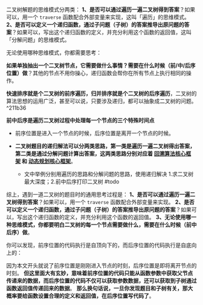 二叉树解题的思维模式分两类：
**1、是否可以通过遍历一遍二叉树得到答案**？如果可以，用一个 `traverse` 函数配合外部变量来实现，这叫「遍历」的思维模式。
**2、是否可以定义一个递归函数，通过子问题（子树）的答案推导出原问题的答案**？如果可以，写出这个递归函数的定义，并充分利用这个函数的返回值，这叫「分解问题」的思维模式。

无论使用哪种思维模式，你都需要思考：

**如果单独抽出一个二叉树节点，它需要做什么事情？需要在什么时候（前/中/后序位置）做**？其他的节点不用你操心，递归函数会帮你在所有节点上执行相同的操作。

**快速排序就是个二叉树的前序遍历，归并排序就是个二叉树的后序遍历**，二叉树的算法思想的运用广泛，甚至可以说，只要涉及递归，都可以抽象成二叉树的问题。 ^211b36

**前中后序是遍历二叉树过程中处理每一个节点的三个特殊时间点**

- 前序位置是进入一个节点的时候，后序位置是离开一个节点的时候。

-  **二叉树题目的递归解法可以分两类思路，第一类是遍历一遍二叉树得出答案，第二类是通过分解问题计算出答案，这两类思路分别对应着 [回溯算法核心框架](https://labuladong.gitee.io/algo/4/31/105/) 和 [动态规划核心框架](https://labuladong.gitee.io/algo/3/25/69/)**。

	- 文中举例分别用遍历的思路和分解问题的思路，使用递归解决 1.求二叉树最大深度；2.前中后序打印二叉树 #todo

综上，遇到一道二叉树的题目时的通用思考过程是：
**1、是否可以通过遍历一遍二叉树得到答案**？如果可以，用一个 `traverse` 函数配合外部变量来实现。
**2、是否可以定义一个递归函数，通过子问题（子树）的答案推导出原问题的答案**？如果可以，写出这个递归函数的定义，并充分利用这个函数的返回值。
**3、无论使用哪一种思维模式，你都要明白二叉树的每一个节点需要做什么，需要在什么时候（前中后序）做**。


你可以发现，前序位置的代码执行是自顶向下的，而后序位置的代码执行是自底向上的：


因为本文开头就说了前序位置是刚刚进入节点的时刻，后序位置是即将离开节点的时刻。
**但这里面大有玄妙，意味着前序位置的代码只能从函数参数中获取父节点传递来的数据，而后序位置的代码不仅可以获取参数数据，还可以获取到子树通过函数返回值传递回来的数据**。
**那么换句话说，一旦你发现题目和子树有关，那大概率要给函数设置合理的定义和返回值，在后序位置写代码了**。